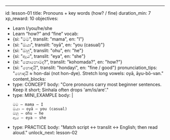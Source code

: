 ---
id: lesson-01
title: Pronouns + key words (how? / fine)
duration_min: 7
xp_reward: 10
objectives:
  - Learn I/you/he/she
  - Learn “how?” and “fine”
vocab:
  - {si: "මම", translit: "mama", en: "I"}
  - {si: "ඔයා", translit: "oyā", en: "you (casual)"}
  - {si: "ඔහු", translit: "ohu", en: "he"}
  - {si: "ඇය", translit: "eya", en: "she"}
  - {si: "කොහොමද?", translit: "kohomada?", en: "how?"}
  - {si: "හොඳයි", translit: "hondayi", en: "fine / good"}
pronunciation_tips: "හොඳයි ≈ hon-dai (not hon-dye). Stretch long vowels: oyā, āyu-bō-van."
content_blocks:
  - type: CONCEPT
    body: "Core pronouns carry most beginner sentences. Keep it short; Sinhala often drops 'am/is/are'."
  - type: MINI_EXAMPLE
    body: |
      ```
      මම — mama — I
      ඔයා — oyā — you (casual)
      ඔහු — ohu — he
      ඇය — eya — she
      ```
  - type: PRACTICE
    body: "Match script ↔ translit ↔ English; then read aloud."
unlock_next: lesson-02
